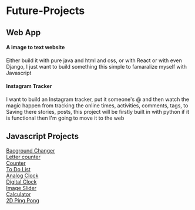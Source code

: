 # Future-Projects
## Web App
#### A image to text website
Either build it with pure java and html and css, or with React or with even Django, I just want to build something this simple to famaralize myself with Javascript
#### Instagram Tracker
I want to build an Instagram tracker, put it someone's @ and then watch the magic happen from tracking the online times, activities, comments, tags, to Saving there stories, posts, this project will be firstly built in with python if it is functional then I'm going to move it to the web
## Javascript Projects
[Bacground Changer][instagram-post]</br>
[Letter counter][instagram-post]</br>
[Counter][instagram-post]</br>
[To Do List][instagram-post]</br>
[Analog Clock][instagram-post]</br>
[Digital Clock][instagram-post]</br>
[Image Slider][instagram-post]</br>
[Calculator][instagram-post]</br>
[2D Ping Pong][instagram-post]</br>

[instagram-post]:https://www.instagram.com/p/CTpJRCPhgWF/
